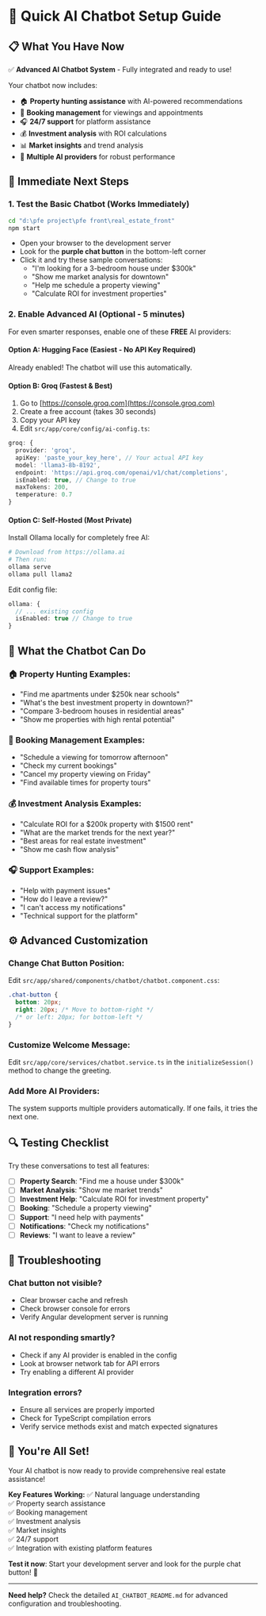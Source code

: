 # 🚀 Quick AI Chatbot Setup Guide

## 📋 What You Have Now

✅ **Advanced AI Chatbot System** - Fully integrated and ready to use!

Your chatbot now includes:
- 🏠 **Property hunting assistance** with AI-powered recommendations
- 📅 **Booking management** for viewings and appointments  
- 🎧 **24/7 support** for platform assistance
- 💰 **Investment analysis** with ROI calculations
- 📊 **Market insights** and trend analysis
- 🤖 **Multiple AI providers** for robust performance

## 🎯 Immediate Next Steps

### 1. **Test the Basic Chatbot (Works Immediately)**
```bash
cd "d:\pfe project\pfe front\real_estate_front"
npm start
```

- Open your browser to the development server
- Look for the **purple chat button** in the bottom-left corner
- Click it and try these sample conversations:
  - "I'm looking for a 3-bedroom house under $300k"
  - "Show me market analysis for downtown"
  - "Help me schedule a property viewing"
  - "Calculate ROI for investment properties"

### 2. **Enable Advanced AI (Optional - 5 minutes)**

For even smarter responses, enable one of these **FREE** AI providers:

#### **Option A: Hugging Face (Easiest - No API Key Required)**
Already enabled! The chatbot will use this automatically.

#### **Option B: Groq (Fastest & Best)**
1. Go to [https://console.groq.com](https://console.groq.com)
2. Create a free account (takes 30 seconds)
3. Copy your API key
4. Edit `src/app/core/config/ai-config.ts`:
```typescript
groq: {
  provider: 'groq',
  apiKey: 'paste_your_key_here', // Your actual API key
  model: 'llama3-8b-8192',
  endpoint: 'https://api.groq.com/openai/v1/chat/completions',
  isEnabled: true, // Change to true
  maxTokens: 200,
  temperature: 0.7
}
```

#### **Option C: Self-Hosted (Most Private)**
Install Ollama locally for completely free AI:
```bash
# Download from https://ollama.ai
# Then run:
ollama serve
ollama pull llama2
```

Edit config file:
```typescript
ollama: {
  // ... existing config
  isEnabled: true // Change to true
}
```

## 🎨 What the Chatbot Can Do

### **🏠 Property Hunting Examples:**
- "Find me apartments under $250k near schools"
- "What's the best investment property in downtown?"
- "Compare 3-bedroom houses in residential areas"
- "Show me properties with high rental potential"

### **📅 Booking Management Examples:**
- "Schedule a viewing for tomorrow afternoon"
- "Check my current bookings"
- "Cancel my property viewing on Friday"
- "Find available times for property tours"

### **💰 Investment Analysis Examples:**
- "Calculate ROI for a $200k property with $1500 rent"
- "What are the market trends for the next year?"
- "Best areas for real estate investment"
- "Show me cash flow analysis"

### **🎧 Support Examples:**
- "Help with payment issues"
- "How do I leave a review?"
- "I can't access my notifications"
- "Technical support for the platform"

## ⚙️ Advanced Customization

### **Change Chat Button Position:**
Edit `src/app/shared/components/chatbot/chatbot.component.css`:
```css
.chat-button {
  bottom: 20px;
  right: 20px; /* Move to bottom-right */
  /* or left: 20px; for bottom-left */
}
```

### **Customize Welcome Message:**
Edit `src/app/core/services/chatbot.service.ts` in the `initializeSession()` method to change the greeting.

### **Add More AI Providers:**
The system supports multiple providers automatically. If one fails, it tries the next one.

## 🔍 Testing Checklist

Try these conversations to test all features:

- [ ] **Property Search**: "Find me a house under $300k"
- [ ] **Market Analysis**: "Show me market trends"
- [ ] **Investment Help**: "Calculate ROI for investment property"
- [ ] **Booking**: "Schedule a property viewing"
- [ ] **Support**: "I need help with payments"
- [ ] **Notifications**: "Check my notifications"
- [ ] **Reviews**: "I want to leave a review"

## 🚨 Troubleshooting

### **Chat button not visible?**
- Clear browser cache and refresh
- Check browser console for errors
- Verify Angular development server is running

### **AI not responding smartly?**
- Check if any AI provider is enabled in the config
- Look at browser network tab for API errors
- Try enabling a different AI provider

### **Integration errors?**
- Ensure all services are properly imported
- Check for TypeScript compilation errors
- Verify service methods exist and match expected signatures

## 🎉 You're All Set!

Your AI chatbot is now ready to provide comprehensive real estate assistance! 

**Key Features Working:**
✅ Natural language understanding  
✅ Property search assistance  
✅ Booking management  
✅ Investment analysis  
✅ Market insights  
✅ 24/7 support  
✅ Integration with existing platform features  

**Test it now**: Start your development server and look for the purple chat button! 💜

---

**Need help?** Check the detailed `AI_CHATBOT_README.md` for advanced configuration and troubleshooting.

